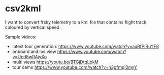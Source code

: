 # csv2kml

I want to convert frsky telemetry to a kml file that contains flight track coloured by vertical speed.

Sample videos:
- latest tour generation: https://www.youtube.com/watch?v=auRfPIRuYF8
- onboard and los view https://www.youtube.com/watch?v=Ued8wRAiyXo
- multi views https://youtu.be/BTGjDtqLbkM
- tour demo https://www.youtube.com/watch?v=h3gfmqi0myY
